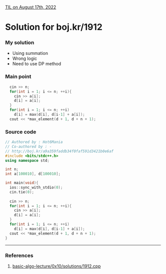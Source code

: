 [TIL on August 17th, 2022](../../TIL/2022/08/08-17-2022.md)
# **Solution for boj.kr/1912**

### My solution
- Using summation
- Wrong logic
- Need to use DP method

### Main point
```cpp
  cin >> n;
  for(int i = 1; i <= n; ++i){
    cin >> a[i];
    d[i] = a[i];
  }
  for(int i = 1; i <= n; ++i)
    d[i] = max(d[i], d[i-1] + a[i]);
  cout << *max_element(d + 1, d + n + 1);
```

### Source code
```cpp
// Authored by : Hot6Mania
// Co-authored by : -
// http://boj.kr/a9a359faddb34f0faf591d3421b0e6af
#include <bits/stdc++.h>
using namespace std;

int n;
int a[100010], d[100010];

int main(void){
  ios::sync_with_stdio(0);
  cin.tie(0);
  
  cin >> n;
  for(int i = 1; i <= n; ++i){
    cin >> a[i];
    d[i] = a[i];
  }
  for(int i = 1; i <= n; ++i)
    d[i] = max(d[i], d[i-1] + a[i]);
  cout << *max_element(d + 1, d + n + 1);
}
```

___

### References
1. [basic-algo-lecture/0x10/solutions/1912.cpp](https://github.com/encrypted-def/basic-algo-lecture/blob/master/0x10/solutions/1912.cpp)